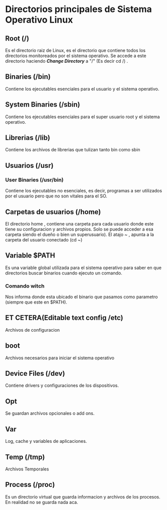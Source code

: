 # Directorios principales de Sistema Operativo Linux

## Root (/)

Es el directorio raiz de Linux, es el directorio que contiene todos los directorios monitoreados por el sistema operativo. Se accede a este directorio haciendo ***Change Directory*** a "/" (Es decir cd /) .
  
## Binaries (/bin)

Contiene los ejecutables esenciales para el usuario y el sistema operativo.

## System Binaries (/sbin)

Contiene los ejecutables esenciales para el super usuario root y el sistema operativo.

## Librerias (/lib)
Contiene los archivos de librerias que tulizan tanto bin como sbin

## Usuarios (/usr)

### User Binaries (/usr/bin)
Contiene los ejecutables no esenciales, es decir, programas a ser utilizados por el usuario pero que no son vitales para el SO.

## Carpetas de usuarios (/home)
El directorio home , contiene una carpeta para cada usuario donde este tiene su configuracion y archivos propios. Solo se puede acceder a esa carpeta siendo el dueño o bien un superusuario).
El atajo ~ , apunta a la carpeta del usuario conectado (cd ~)

##  Variable $PATH
Es una variable global utilizada para el sistema operativo para saber en que directorios buscar binarios cuando ejecuto un comando. 

### Comando witch
Nos informa donde esta ubicado el binario que pasamos como parametro (siempre que este en $PATH).

## ET CETERA(Editable text config /etc)
Archivos de configuracion 

## boot
Archivos necesarios para iniciar el sistema operativo

## Device Files (/dev)
Contiene drivers y configuraciones de los dispositivos.

## Opt
Se guardan archivos opcionales o add ons.

## Var
Log, cache y variables de aplicaciones.

## Temp (/tmp)
Archivos Temporales

## Process (/proc)
Es un directorio virtual que guarda informacion y archivos de los procesos. En realidad no se guarda nada aca.




